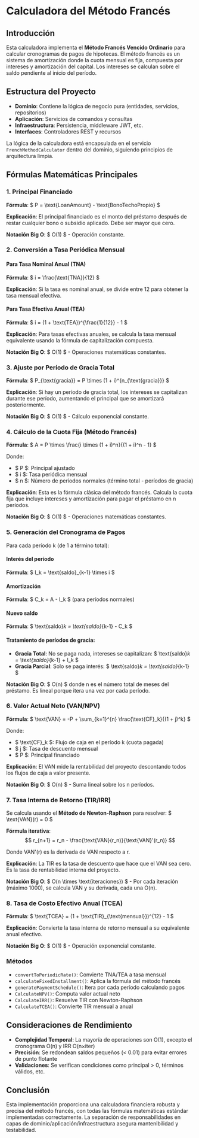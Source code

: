 # Calculadora del Método Francés

## Introducción

Esta calculadora implementa el **Método Francés Vencido Ordinario** para calcular cronogramas de pagos de hipotecas. El método francés es un sistema de amortización donde la cuota mensual es fija, compuesta por intereses y amortización del capital. Los intereses se calculan sobre el saldo pendiente al inicio del período.

## Estructura del Proyecto

- **Dominio**: Contiene la lógica de negocio pura (entidades, servicios, repositorios)
- **Aplicación**: Servicios de comandos y consultas
- **Infraestructura**: Persistencia, middleware JWT, etc.
- **Interfaces**: Controladores REST y recursos

La lógica de la calculadora está encapsulada en el servicio `FrenchMethodCalculator` dentro del dominio, siguiendo principios de arquitectura limpia.

## Fórmulas Matemáticas Principales

### 1. Principal Financiado

**Fórmula**: $ P = \text{LoanAmount} - \text{BonoTechoPropio} $

**Explicación**: El principal financiado es el monto del préstamo después de restar cualquier bono o subsidio aplicado. Debe ser mayor que cero.

**Notación Big O**: $ O(1) $ - Operación constante.

### 2. Conversión a Tasa Periódica Mensual

#### Para Tasa Nominal Anual (TNA)
**Fórmula**: $ i = \frac{\text{TNA}}{12} $

**Explicación**: Si la tasa es nominal anual, se divide entre 12 para obtener la tasa mensual efectiva.

#### Para Tasa Efectiva Anual (TEA)
**Fórmula**: $ i = (1 + \text{TEA})^{\frac{1}{12}} - 1 $

**Explicación**: Para tasas efectivas anuales, se calcula la tasa mensual equivalente usando la fórmula de capitalización compuesta.

**Notación Big O**: $ O(1) $ - Operaciones matemáticas constantes.

### 3. Ajuste por Período de Gracia Total

**Fórmula**: $ P_{\text{gracia}} = P \times (1 + i)^{n_{\text{gracia}}} $

**Explicación**: Si hay un período de gracia total, los intereses se capitalizan durante ese período, aumentando el principal que se amortizará posteriormente.

**Notación Big O**: $ O(1) $ - Cálculo exponencial constante.

### 4. Cálculo de la Cuota Fija (Método Francés)

**Fórmula**: $ A = P \times \frac{i \times (1 + i)^n}{(1 + i)^n - 1} $

Donde:
- $ P $: Principal ajustado
- $ i $: Tasa periódica mensual
- $ n $: Número de períodos normales (término total - períodos de gracia)

**Explicación**: Esta es la fórmula clásica del método francés. Calcula la cuota fija que incluye intereses y amortización para pagar el préstamo en n períodos.

**Notación Big O**: $ O(1) $ - Operaciones matemáticas constantes.

### 5. Generación del Cronograma de Pagos

Para cada período k (de 1 a término total):

#### Interés del período
**Fórmula**: $ I_k = \text{saldo}_{k-1} \times i $

#### Amortización
**Fórmula**: $ C_k = A - I_k $ (para períodos normales)

#### Nuevo saldo
**Fórmula**: $ \text{saldo}_k = \text{saldo}_{k-1} - C_k $

#### Tratamiento de períodos de gracia:
- **Gracia Total**: No se paga nada, intereses se capitalizan: $ \text{saldo}_k = \text{saldo}_{k-1} + I_k $
- **Gracia Parcial**: Solo se paga interés: $ \text{saldo}_k = \text{saldo}_{k-1} $

**Notación Big O**: $ O(n) $ donde n es el número total de meses del préstamo. Es lineal porque itera una vez por cada período.

### 6. Valor Actual Neto (VAN/NPV)

**Fórmula**: $ \text{VAN} = -P + \sum_{k=1}^{n} \frac{\text{CF}_k}{(1 + j)^k} $

Donde:
- $ \text{CF}_k $: Flujo de caja en el período k (cuota pagada)
- $ j $: Tasa de descuento mensual
- $ P $: Principal financiado

**Explicación**: El VAN mide la rentabilidad del proyecto descontando todos los flujos de caja a valor presente.

**Notación Big O**: $ O(n) $ - Suma lineal sobre los n períodos.

### 7. Tasa Interna de Retorno (TIR/IRR)

Se calcula usando el **Método de Newton-Raphson** para resolver: $ \text{VAN}(r) = 0 $

**Fórmula iterativa**:
$$
r_{n+1} = r_n - \frac{\text{VAN}(r_n)}{\text{VAN}'(r_n)}
$$

Donde VAN'(r) es la derivada de VAN respecto a r.

**Explicación**: La TIR es la tasa de descuento que hace que el VAN sea cero. Es la tasa de rentabilidad interna del proyecto.

**Notación Big O**: $ O(n \times \text{iteraciones}) $ - Por cada iteración (máximo 1000), se calcula VAN y su derivada, cada una O(n).

### 8. Tasa de Costo Efectivo Anual (TCEA)

**Fórmula**: $ \text{TCEA} = (1 + \text{TIR}_{\text{mensual}})^{12} - 1 $

**Explicación**: Convierte la tasa interna de retorno mensual a su equivalente anual efectivo.

**Notación Big O**: $ O(1) $ - Operación exponencial constante.


### Métodos

- `convertToPeriodicRate()`: Convierte TNA/TEA a tasa mensual
- `calculateFixedInstallment()`: Aplica la fórmula del método francés
- `generatePaymentSchedule()`: Itera por cada período calculando pagos
- `CalculateNPV()`: Computa valor actual neto
- `CalculateIRR()`: Resuelve TIR con Newton-Raphson
- `CalculateTCEA()`: Convierte TIR mensual a anual

## Consideraciones de Rendimiento

- **Complejidad Temporal**: La mayoría de operaciones son O(1), excepto el cronograma O(n) y IRR O(n×iter)
- **Precisión**: Se redondean saldos pequeños (< 0.01) para evitar errores de punto flotante
- **Validaciones**: Se verifican condiciones como principal > 0, términos válidos, etc.

## Conclusión

Esta implementación proporciona una calculadora financiera robusta y precisa del método francés, con todas las fórmulas matemáticas estándar implementadas correctamente. La separación de responsabilidades en capas de dominio/aplicación/infraestructura asegura mantenibilidad y testabilidad.